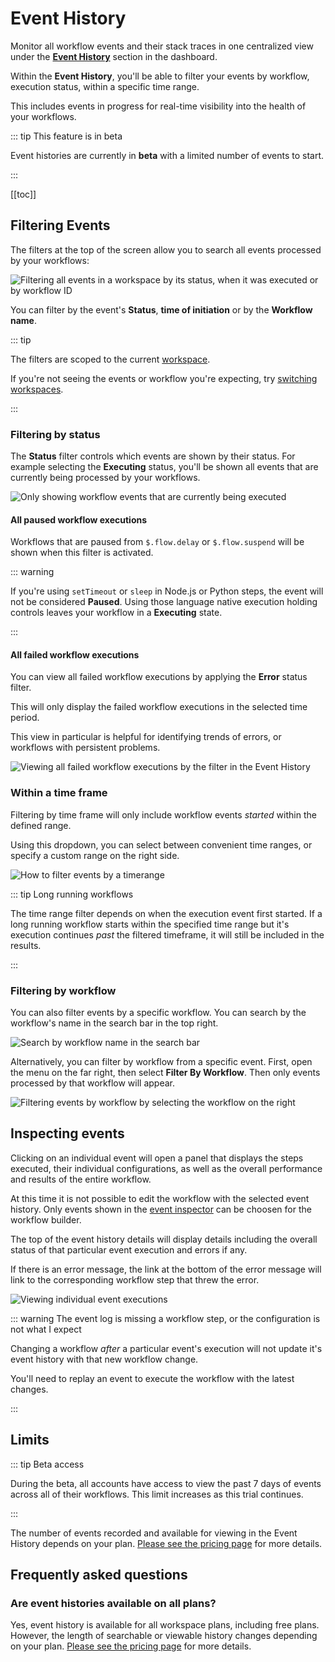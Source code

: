 # Event History

Monitor all workflow events and their stack traces in one centralized view under the [**Event History**](https://pipedream.com/event-history) section in the dashboard.

Within the **Event History**, you'll be able to filter your events by workflow, execution status, within a specific time range.

This includes events in progress for real-time visibility into the health of your workflows.

::: tip This feature is in beta

Event histories are currently in **beta** with a limited number of events to start.

:::

[[toc]]

## Filtering Events

The filters at the top of the screen allow you to search all events processed by your workflows:

![Filtering all events in a workspace by its status, when it was executed or by workflow ID](https://res.cloudinary.com/pipedreamin/image/upload/v1683747287/docs/docs/event%20histories/CleanShot_2023-05-10_at_15.34.00_2x_voaos3.png)

You can filter by the event's **Status**, **time of initiation** or by the **Workflow name**.

::: tip 

The filters are scoped to the current [workspace](/workspaces/).

If you're not seeing the events or workflow you're expecting, try [switching workspaces](/workspaces/#switching-between-workspaces).

:::

### Filtering by status

The **Status** filter controls which events are shown by their status. For example selecting the **Executing** status, you'll be shown all events that are currently being processed by your workflows.

![Only showing workflow events that are currently being executed](https://res.cloudinary.com/pipedreamin/image/upload/v1683748216/docs/docs/event%20histories/CleanShot_2023-05-10_at_15.50.05_2x_yroowb.png)

#### All paused workflow executions

Workflows that are paused from `$.flow.delay` or `$.flow.suspend` will be shown when this filter is activated.

::: warning

If you're using `setTimeout` or `sleep` in Node.js or Python steps, the event will not be considered **Paused**. Using those language native execution holding controls leaves your workflow in a **Executing** state.

:::

#### All failed workflow executions

You can view all failed workflow executions by applying the **Error** status filter.

This will only display the failed workflow executions in the selected time period.

This view in particular is helpful for identifying trends of errors, or workflows with persistent problems.

![Viewing all failed workflow executions by the filter in the Event History](https://res.cloudinary.com/pipedreamin/image/upload/v1683747364/docs/docs/event%20histories/CleanShot_2023-05-10_at_15.35.34_2x_pbooqv.png)


### Within a time frame

Filtering by time frame will only include workflow events _started_ within the defined range.

Using this dropdown, you can select between convenient time ranges, or specify a custom range on the right side.

![How to filter events by a timerange](https://res.cloudinary.com/pipedreamin/image/upload/v1683747452/docs/docs/event%20histories/CleanShot_2023-05-10_at_15.37.01_2x_oxb07m.png)


::: tip Long running workflows

The time range filter depends on when the execution event first started. If a long running workflow starts within the specified time range but it's execution continues _past_ the filtered timeframe, it will still be included in the results.

:::

### Filtering by workflow

You can also filter events by a specific workflow. You can search by the workflow's name in the search bar in the top right.

![Search by workflow name in the search bar](https://res.cloudinary.com/pipedreamin/image/upload/v1683747588/docs/docs/event%20histories/CleanShot_2023-05-10_at_15.39.30_2x_yoa1k6.png)

Alternatively, you can filter by workflow from a specific event. First, open the menu on the far right, then select **Filter By Workflow**. Then only events processed by that workflow will appear.

![Filtering events by workflow by selecting the workflow on the right](https://res.cloudinary.com/pipedreamin/image/upload/v1683747695/docs/docs/event%20histories/CleanShot_2023-05-10_at_15.41.20_2x_ulvdns.png)

## Inspecting events

Clicking on an individual event will open a panel that displays the steps executed, their individual configurations, as well as the overall performance and results of the entire workflow.

At this time it is not possible to edit the workflow with the selected event history. Only events shown in the [event inspector](/workflows/events/inspect/#the-inspector) can be choosen for the workflow builder.

The top of the event history details will display details including the overall status of that particular event execution and errors if any.

If there is an error message, the link at the bottom of the error message will link to the corresponding workflow step that threw the error.

![Viewing individual event executions](https://res.cloudinary.com/pipedreamin/image/upload/v1683748495/docs/docs/event%20histories/CleanShot_2023-05-10_at_15.53.44_2x_t30gsb.png)

::: warning The event log is missing a workflow step, or the configuration is not what I expect

Changing a workflow _after_ a particular event's execution will not update it's event history with that new workflow change.

You'll need to replay an event to execute the workflow with the latest changes.

:::


## Limits

::: tip Beta access

During the beta, all accounts have access to view the past 7 days of events across all of their workflows. This limit increases as this trial continues.

:::

The number of events recorded and available for viewing in the Event History depends on your plan. [Please see the pricing page](https://pipedream.com/pricing) for more details.

## Frequently asked questions

### Are event histories available on all plans?

Yes, event history is available for all workspace plans, including free plans. However, the length of searchable or viewable history changes depending on your plan. [Please see the pricing page](https://pipedream.com/pricing) for more details.
